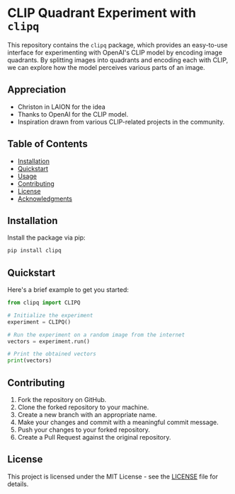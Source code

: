 # CLIP Quadrant Experiment with `clipq`

This repository contains the `clipq` package, which provides an easy-to-use interface for experimenting with OpenAI's CLIP model by encoding image quadrants. By splitting images into quadrants and encoding each with CLIP, we can explore how the model perceives various parts of an image.

## Appreciation

- Christon in LAION for the idea
- Thanks to OpenAI for the CLIP model.
- Inspiration drawn from various CLIP-related projects in the community.



## Table of Contents

- [Installation](#installation)
- [Quickstart](#quickstart)
- [Usage](#usage)
- [Contributing](#contributing)
- [License](#license)
- [Acknowledgments](#acknowledgments)

## Installation

Install the package via pip:

```bash
pip install clipq
```

## Quickstart

Here's a brief example to get you started:

```python
from clipq import CLIPQ

# Initialize the experiment
experiment = CLIPQ()

# Run the experiment on a random image from the internet
vectors = experiment.run()

# Print the obtained vectors
print(vectors)
```

## Contributing

1. Fork the repository on GitHub.
2. Clone the forked repository to your machine.
3. Create a new branch with an appropriate name.
4. Make your changes and commit with a meaningful commit message.
5. Push your changes to your forked repository.
6. Create a Pull Request against the original repository.

## License

This project is licensed under the MIT License - see the [LICENSE](LICENSE) file for details.
